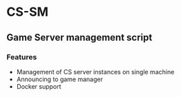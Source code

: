 # CS-SM
## Game Server management script
### Features
- Management of CS server instances on single machine
- Announcing to game manager
- Docker support